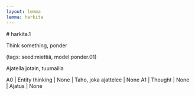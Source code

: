 ```yaml
---
layout: lemma
lemma: harkita
---
```


<div class="sense">
# <span class="sensename">harkita.1</span>

<span class="description">Think something, ponder</span>

(tags: seed:miettiä, model:ponder.01)

<span class="description">Ajatella jotain, tuumailla</span>



A0 | Entity thinking | None | Taho, joka ajattelee | None
A1 | Thought | None | Ajatus | None

</div>

